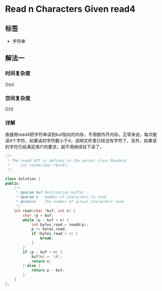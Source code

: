 # Read n Characters Given read4

## 标签
* 字符串

## 解法一

### 时间复杂度
O(n)

### 空间复杂度
O(1)

### 详解
直接用read4把字符串读到buf指向的内存，不用额外开内存。正常来说，每次能读4个字符，如果读的字符数小于4，说明文件里已经没有字符了。另外，如果读的字符已经满足用户的要求，就不用继续往下读了。

```c++
/**
 * The read4 API is defined in the parent class Reader4.
 *     int read4(char *buf4);
 */

class Solution {
public:
    /**
     * @param buf Destination buffer
     * @param n   Number of characters to read
     * @return    The number of actual characters read
     */
    int read(char *buf, int n) {
        char *p = buf;
        while (p - buf < n) {
            int bytes_read = read4(p);
            p += bytes_read;
            if (bytes_read < 4) {
                break;
            }
        }
        if (p - buf > n) {
            buf[n] = '\0';
            return n;
        } else {
            return p - buf;
        }
    }
};
```

